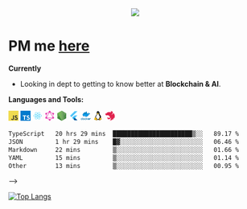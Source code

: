 
<div align="center">
  <img src="https://assets.website-files.com/5e51b3b0337309d672efd94c/5e51cc5933d368febc351897_footer-img.svg">
</div>

# PM me **[here](https://telegram.me/lyhourchhen)** 

**Currently**
<!---
- Lead a small startup called [AsurRaa](https://github.com/asurraa).
-->
- Looking in dept to getting to know better at **Blockchain & AI**.

**Languages and Tools:**  

<code><img height="20" src="https://raw.githubusercontent.com/github/explore/80688e429a7d4ef2fca1e82350fe8e3517d3494d/topics/javascript/javascript.png"></code>
<code><img height="20" src="https://raw.githubusercontent.com/github/explore/80688e429a7d4ef2fca1e82350fe8e3517d3494d/topics/typescript/typescript.png"></code>
<code><img height="20" src="https://raw.githubusercontent.com/github/explore/80688e429a7d4ef2fca1e82350fe8e3517d3494d/topics/react/react.png"></code>
<code><img height="20" src="https://raw.githubusercontent.com/github/explore/5c058a388828bb5fde0bcafd4bc867b5bb3f26f3/topics/graphql/graphql.png"></code>
<code><img height="20" src="https://raw.githubusercontent.com/github/explore/80688e429a7d4ef2fca1e82350fe8e3517d3494d/topics/nodejs/nodejs.png"></code>
<code><img height="20" src="https://raw.githubusercontent.com/github/explore/cebd63002168a05a6a642f309227eefeccd92950/topics/flutter/flutter.png"/></code>
<code><img height="20" src="https://raw.githubusercontent.com/github/explore/80688e429a7d4ef2fca1e82350fe8e3517d3494d/topics/docker/docker.png"/></code>
<code><img height="20" src="https://raw.githubusercontent.com/github/explore/80688e429a7d4ef2fca1e82350fe8e3517d3494d/topics/linux/linux.png"/></code>
<code><img height="20" src="https://raw.githubusercontent.com/github/explore/37c71fdca4e12086faf8c7009793d2eb588c914e/topics/nestjs/nestjs.png"/></code>

<!---
<!--START_SECTION:waka-->
```text
TypeScript   20 hrs 29 mins  ██████████████████████▒░░   89.17 % 
JSON         1 hr 29 mins    █▓░░░░░░░░░░░░░░░░░░░░░░░   06.46 % 
Markdown     22 mins         ▒░░░░░░░░░░░░░░░░░░░░░░░░   01.66 % 
YAML         15 mins         ▒░░░░░░░░░░░░░░░░░░░░░░░░   01.14 % 
Other        13 mins         ▒░░░░░░░░░░░░░░░░░░░░░░░░   00.95 % 
```
<!--END_SECTION:waka-->
-->

[![Top Langs](https://github-readme-stats.vercel.app/api/top-langs/?username=lyhourchhen&layout=compact)](https://github.com/anuraghazra/github-readme-stats)
